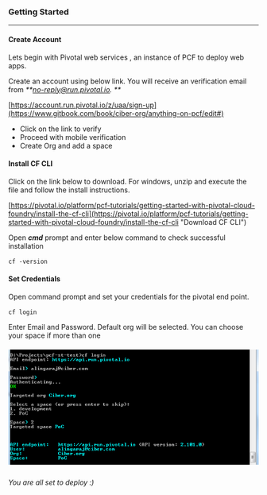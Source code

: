 ### Getting Started

---

#### Create Account

Lets begin with Pivotal web services , an instance of PCF to deploy web apps.

Create an account using below link. You will receive an verification email from _**no-reply@run.pivotal.io. **_

[https://account.run.pivotal.io/z/uaa/sign-up](https://www.gitbook.com/book/ciber-org/anything-on-pcf/edit#)

* Click on the link to verify
* Proceed with mobile verification
* Create Org and add a space

#### Install CF CLI

Click on the link below to download. For windows, unzip and execute the file and follow the install instructions.

[https://pivotal.io/platform/pcf-tutorials/getting-started-with-pivotal-cloud-foundry/install-the-cf-cli](https://pivotal.io/platform/pcf-tutorials/getting-started-with-pivotal-cloud-foundry/install-the-cf-cli "Download CF CLI")

Open _**cmd**_ prompt and enter below command to check successful installation

```
cf -version
```

#### Set Credentials

Open command prompt and set your credentials for the pivotal end point.

```
cf login
```

Enter Email and Password. Default org will be selected. You can choose your space if more than one

##### ![](/assets/authenticate.png)

###### You are all set to deploy :\)

###### 



